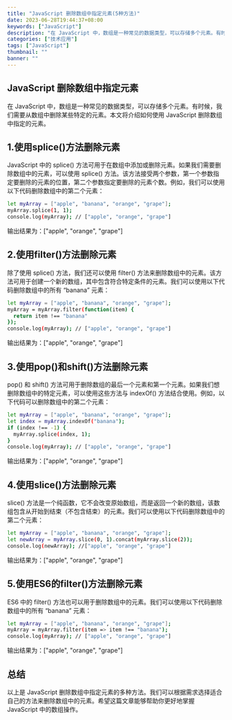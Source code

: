 ```yaml
---
title: "JavaScript 删除数组中指定元素(5种方法)"
date: 2023-06-28T19:44:37+08:00
keywords: ["JavaScript"]
description: "在 JavaScript 中，数组是一种常见的数据类型，可以存储多个元素。有时候，我们需要从数组中删除某些特定的元素。本文将介绍如何使用 JavaScript 删除数组中指定的元素。"
categories: ["技术应用"]
tags: ["JavaScript"]
thumbnail: ""
banner: ""
---
```


## JavaScript 删除数组中指定元素
在 JavaScript 中，数组是一种常见的数据类型，可以存储多个元素。有时候，我们需要从数组中删除某些特定的元素。本文将介绍如何使用 JavaScript 删除数组中指定的元素。

## 1.使用splice()方法删除元素
JavaScript 中的 splice() 方法可用于在数组中添加或删除元素。如果我们需要删除数组中的元素，可以使用 splice() 方法。该方法接受两个参数，第一个参数指定要删除的元素的位置，第二个参数指定要删除的元素个数。例如，我们可以使用以下代码删除数组中的第二个元素：
```bash
let myArray = ["apple", "banana", "orange", "grape"];
myArray.splice(1, 1);
console.log(myArray); // ["apple", "orange", "grape"]
```
输出结果为：["apple", "orange", "grape"]

## 2.使用filter()方法删除元素
除了使用 splice() 方法，我们还可以使用 filter() 方法来删除数组中的元素。该方法可用于创建一个新的数组，其中包含符合特定条件的元素。我们可以使用以下代码删除数组中的所有 “banana” 元素：
```bash
let myArray = ["apple", "banana", "orange", "grape"];
myArray = myArray.filter(function(item) {
  return item !== "banana"
});
console.log(myArray); // ["apple", "orange", "grape"]
```
输出结果为：["apple", "orange", "grape"]

## 3.使用pop()和shift()方法删除元素
pop() 和 shift() 方法可用于删除数组的最后一个元素和第一个元素。如果我们想删除数组中的特定元素，可以使用这些方法与 indexOf() 方法结合使用。例如，以下代码可以删除数组中的第二个元素：
```bash
let myArray = ["apple", "banana", "orange", "grape"];
let index = myArray.indexOf("banana");
if (index !== -1) {
  myArray.splice(index, 1);
}
console.log(myArray); // ["apple", "orange", "grape"]
```
输出结果为：["apple", "orange", "grape"]

## 4.使用slice()方法删除元素
slice() 方法是一个纯函数，它不会改变原始数组，而是返回一个新的数组，该数组包含从开始到结束（不包含结束）的元素。我们可以使用以下代码删除数组中的第二个元素：
```bash
let myArray = ["apple", "banana", "orange", "grape"];
let newArray = myArray.slice(0, 1).concat(myArray.slice(2));
console.log(newArray); //["apple", "orange", "grape"]
```
输出结果为：["apple", "orange", "grape"]

## 5.使用ES6的filter()方法删除元素
ES6 中的 filter() 方法也可以用于删除数组中的元素。我们可以使用以下代码删除数组中的所有 “banana” 元素：
```bash
let myArray = ["apple", "banana", "orange", "grape"];
myArray = myArray.filter(item => item !== "banana");
console.log(myArray); // ["apple", "orange", "grape"]
```
输出结果为：["apple", "orange", "grape"]

## 总结
以上是 JavaScript 删除数组中指定元素的多种方法。我们可以根据需求选择适合自己的方法来删除数组中的元素。希望这篇文章能够帮助你更好地掌握 JavaScript 中的数组操作。